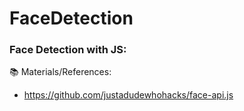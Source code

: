 # FaceDetection
<h3 align="left">Face Detection with JS:</h3>

📚 Materials/References:
- https://github.com/justadudewhohacks/face-api.js

